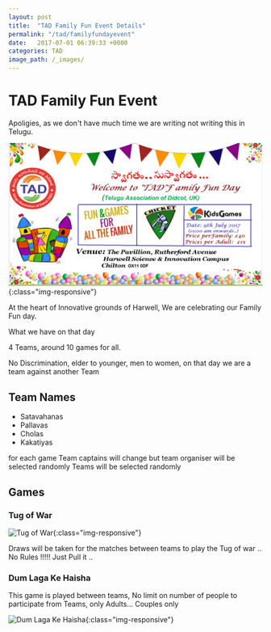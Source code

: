 ```yaml
---
layout: post
title:  "TAD Family Fun Event Details"
permalink: "/tad/familyfundayevent"
date:   2017-07-01 06:39:33 +0000
categories: TAD
image_path: /_images/
---
```

# TAD Family Fun Event
Apoligies, as we don't have much time we are writing not writing this in Telugu.

![TAD Family Fund Day](https://raw.githubusercontent.com/tadfamilyfunevent/tadfamilyfunevent.github.io/master/_images/familyfunddayevent.jpeg){:class="img-responsive"}

At the heart of Innovative grounds of Harwell, We are celebrating our Family Fun day.

What we have on that day

4 Teams, around 10 games for all.

No Discrimination, elder to younger, men to women, on that day we are a team against another Team

## Team Names
- Satavahanas
- Pallavas
- Cholas
- Kakatiyas

for each game Team captains will change but team organiser will be selected randomly
Teams will be selected randomly

## Games

### Tug of War
![Tug of War](https://photos.travelblog.org/Photos/28984/129630/f/900611-tug-of-war-the-indian-side-0.jpg){:class="img-responsive"}

Draws will be taken for the matches between teams to play the Tug of war .. No Rules !!!!! Just Pull it ..

### Dum Laga Ke Haisha
This game is played between teams, No limit on number of people to participate from Teams, only Adults... Couples only

![Dum Laga Ke Haisha](http://images.mid-day.com/images/2015/feb/25Bhumi-Ayushmann.jpg){:class="img-responsive"}
